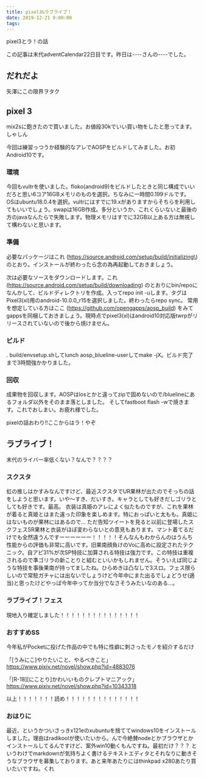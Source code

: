 ```yaml
---
title: pixel3&ラブライブ！
date: 2019-12-21 9:00:00
tags:
---
```


pixel3とラ！の話

<!-- more -->

<!-- toc -->
この記事は末代adventCalendar22日目です。昨日は----さんの----でした。

## だれだよ
矢澤にこの限界ヲタク

## pixel 3 
mix2sに飽きたので買いました。お値段30kでいい買い物をしたと思ってます。
しゃしん

今回は練習っつうか経験的なアレでAOSPをビルドしてみました。お初Android10です。

### 環境
今回もvultrを使いました。floko(android9)をビルドしたときと同じ構成でいいだろと思い6コア16GBメモリのものを選択。ちなみに一時間0.199ドルです。
OSはubuntu18.0.4を選択。vultrにはすでに19.xがありますからそちらを利用してもいいでしょう。swapは16GB作成。多分というか、これくらいないと最後の方のjavaなんたらで失敗します。物理メモリはすでに32GB以上ある方は無視して構わないと思います。

### 準備
必要なパッケージはこれ (https://source.android.com/setup/build/initializing\) のとおり。インストールが終わったら念の為再起動しておきましょう。

次は必要なソースをダウンロードします。これ (https://source.android.com/setup/build/downloading) のとおりにbin/repoになんかして、ビルドディレクトリを作成。入ってrepo init -uします。タグはPixel3(xl)用のandroid-10.0.0_r15を選択しました。終わったらrepo sync。
常用を想定している方はここ (https://github.com/opengapps/aosp_build) をみてgappsを同梱しておきましょう。現時点でpixel3(xl)はandroid10対応版twrpがリリースされていないので後から焼けません。

### ビルド
. build/envsetup.shしてlunch aosp_blueline-userしてmake -jX。ビルド完了まで3時間強かかりました。

### 回収
成果物を回収します。AOSPはlosとかと違ってzipで固めないので/bluelineにあるフォルダ以外をそのまま落としました。
そしてfastboot flash -wで焼きます。これでおしまい。お疲れ様でした。

pixelの話おわり!!ここからはラ！やぞ


## ラブライブ！
末代のライバー率低くない？なんで？？？？

### スクスタ
虹の推しはかすみなんですけど、最近スクスタでUR果林が出たのでそっちの話をしようと思います。いや～すき、だいすき。キャラとしても好きだしゴリラとしても好きです。最高。
衣装は真姫のアレによく似たものですが、これを果林が着ると真姫とはまた違った印象を楽しめます。特におっぱいと太もも。真姫にはないものが果林にはあるので...
ただ告知ツイートを見ると以前に登場したスクフェスSR果林と衣装がほぼ変わらないとの意見もあります。マント着てるだけでも全然違うんですーーーーーー！！！！！そんなんもわからんのはうんち
性能からの評価も非常に高いです。旧果南顔負けのVoに高めに設定されたテクニック。自アピ31%が次SP特技に加算される特技は強力です。この特技は重複されるので準ゴリラの新ことりと組むといいかもしれません。そういえば同じような特技を事後果南が持ってましたね。ひらめきは凸なしで3スロ。フェス限らしいので常駐ガチャには出ないでしょうけど今年中にまた出るでしょどうせ(適当)と思ったけどやっぱ今年中ってか当分でなさそうみたいなのある...。

### ラブライブ！フェス
現地入り確定しました！！！！！！！！！！！！！！！

### おすすめSS
今年私がPocketに投げた作品の中でも特に性癖に刺さったモノを紹介するだけ

「[うみにこ]やりたいこと、やるべきこと」https://www.pixiv.net/novel/show.php?id=4883076

「[R-18][にことり]かわいいものクレプトマニアック」https://www.pixiv.net/novel/show.php?id=10343318

以上！！！！！！！読め！！！！！！！！！！！！！！

### おはりに
最近、というかついさっきx121eのxubuntuを捨ててwindows10をインストールしました。理由はradikoolが使いたいから。んで今絶賛nodeとかブラウザとかインストールしてるんですけど、案外win10動くもんですね。最初だけ？？？
というわけでmarkdownが気持ちよく書けるテキストエディタとそれなりに動きそうなブラウザを募集しております。あと来年あたりにはthinkpad x280あたり買いたいですね。くれ
